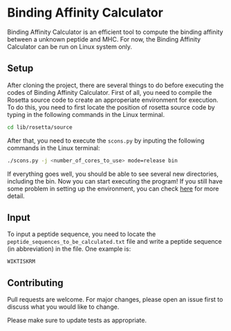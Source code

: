 # Binding Affinity Calculator
Binding Affinity Calculator is an efficient tool to compute the binding affinity between a unknown peptide and MHC. For now, the Binding Affinity Calculator can be run on Linux system only.

## Setup
After cloning the project, there are several things to do before executing the codes of Binding Affinity Calculator. First of all, you need to compile the Rosetta source code to create an approperiate environment for execution. To do this, you need to first locate the position of rosetta source code by typing in the following commands in the Linux terminal.
```bash
cd lib/rosetta/source
```
After that, you need to execute the `scons.py` by inputing the following commands in the Linux terminal:
```bash
./scons.py -j <number_of_cores_to_use> mode=release bin
```
If everything goes well, you should be able to see several new directories, including the bin. Now you can start executing the program! If you still have some problem in setting up the environment, you can check [here](https://www.rosettacommons.org/demos/latest/tutorials/install_build/install_build) for more detail.
## Input
To input a peptide sequence, you need to locate the `peptide_sequences_to_be_calculated.txt` file and write a peptide sequence (in abbreviation) in the file. One example is:

```
WIKTISKRM
```

## Contributing
Pull requests are welcome. For major changes, please open an issue first to discuss what you would like to change.

Please make sure to update tests as appropriate.
